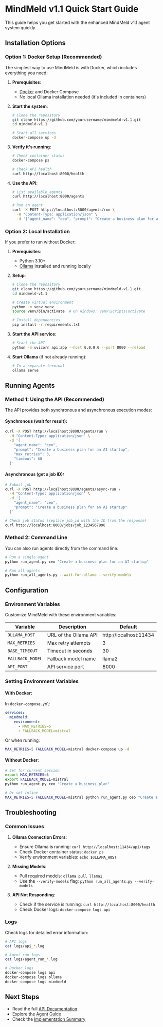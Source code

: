 # MindMeld v1.1 Quick Start Guide

This guide helps you get started with the enhanced MindMeld v1.1 agent system quickly.

## Installation Options

### Option 1: Docker Setup (Recommended)

The simplest way to use MindMeld is with Docker, which includes everything you need:

1. **Prerequisites**:
   - [Docker](https://www.docker.com/get-started) and Docker Compose
   - No local Ollama installation needed (it's included in containers)

2. **Start the system**:
   ```bash
   # Clone the repository
   git clone https://github.com/yourusername/mindmeld-v1.1.git
   cd mindmeld-v1.1
   
   # Start all services
   docker-compose up -d
   ```

3. **Verify it's running**:
   ```bash
   # Check container status
   docker-compose ps
   
   # Check API health
   curl http://localhost:8000/health
   ```

4. **Use the API**:
   ```bash
   # List available agents
   curl http://localhost:8000/agents
   
   # Run an agent
   curl -X POST http://localhost:8000/agents/run \
     -H "Content-Type: application/json" \
     -d '{"agent_name": "ceo", "prompt": "Create a business plan for an AI startup"}'
   ```

### Option 2: Local Installation

If you prefer to run without Docker:

1. **Prerequisites**:
   - Python 3.10+
   - [Ollama](https://ollama.ai/) installed and running locally

2. **Setup**:
   ```bash
   # Clone the repository
   git clone https://github.com/yourusername/mindmeld-v1.1.git
   cd mindmeld-v1.1
   
   # Create virtual environment
   python -m venv venv
   source venv/bin/activate  # On Windows: venv\Scripts\activate
   
   # Install dependencies
   pip install -r requirements.txt
   ```

3. **Start the API service**:
   ```bash
   # Start the API
   python -m uvicorn api:app --host 0.0.0.0 --port 8000 --reload
   ```

4. **Start Ollama** (if not already running):
   ```bash
   # In a separate terminal
   ollama serve
   ```

## Running Agents

### Method 1: Using the API (Recommended)

The API provides both synchronous and asynchronous execution modes:

#### Synchronous (wait for result):

```bash
curl -X POST http://localhost:8000/agents/run \
  -H "Content-Type: application/json" \
  -d '{
    "agent_name": "ceo",
    "prompt": "Create a business plan for an AI startup",
    "max_retries": 3,
    "timeout": 60
  }'
```

#### Asynchronous (get a job ID):

```bash
# Submit job
curl -X POST http://localhost:8000/agents/async-run \
  -H "Content-Type: application/json" \
  -d '{
    "agent_name": "ceo",
    "prompt": "Create a business plan for an AI startup"
  }'

# Check job status (replace job_id with the ID from the response)
curl http://localhost:8000/jobs/job_1234567890
```

### Method 2: Command Line

You can also run agents directly from the command line:

```bash
# Run a single agent
python run_agent.py ceo "Create a business plan for an AI startup"

# Run all agents
python run_all_agents.py --wait-for-ollama --verify-models
```

## Configuration

### Environment Variables

Customize MindMeld with these environment variables:

| Variable | Description | Default |
|----------|-------------|---------|
| `OLLAMA_HOST` | URL of the Ollama API | http://localhost:11434 |
| `MAX_RETRIES` | Max retry attempts | 3 |
| `BASE_TIMEOUT` | Timeout in seconds | 30 |
| `FALLBACK_MODEL` | Fallback model name | llama2 |
| `API_PORT` | API service port | 8000 |

### Setting Environment Variables

#### With Docker:

In `docker-compose.yml`:
```yaml
services:
  mindmeld:
    environment:
      - MAX_RETRIES=5
      - FALLBACK_MODEL=mistral
```

Or when running:
```bash
MAX_RETRIES=5 FALLBACK_MODEL=mistral docker-compose up -d
```

#### Without Docker:

```bash
# Set for current session
export MAX_RETRIES=5
export FALLBACK_MODEL=mistral
python run_agent.py ceo "Create a business plan"

# Or set inline
MAX_RETRIES=5 FALLBACK_MODEL=mistral python run_agent.py ceo "Create a business plan"
```

## Troubleshooting

### Common Issues

1. **Ollama Connection Errors**:
   - Ensure Ollama is running: `curl http://localhost:11434/api/tags`
   - Check Docker container status: `docker ps`
   - Verify environment variables: `echo $OLLAMA_HOST`

2. **Missing Models**:
   - Pull required models: `ollama pull llama2`
   - Use the `--verify-models` flag: `python run_all_agents.py --verify-models`

3. **API Not Responding**:
   - Check if the service is running: `curl http://localhost:8000/health`
   - Check Docker logs: `docker-compose logs api`

### Logs

Check logs for detailed error information:

```bash
# API logs
cat logs/api_*.log

# Agent run logs
cat logs/agent_run_*.log

# Docker logs
docker-compose logs api
docker-compose logs ollama
docker-compose logs mindmeld
```

## Next Steps

- Read the full [API Documentation](api.md)
- Explore the [Agent Guide](../AGENT_GUIDE.md)
- Check the [Implementation Summary](implementation-summary.md)
